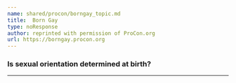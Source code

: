 ```yaml
---
name: shared/procon/borngay_topic.md
title:  Born Gay 
type: noResponse
author: reprinted with permission of ProCon.org
url: https://borngay.procon.org 
---
```


###  Is sexual orientation determined at birth?

---

